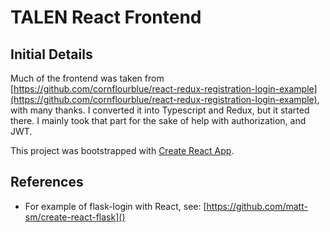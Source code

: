 # TALEN React Frontend

## Initial Details

Much of the frontend was taken from [https://github.com/cornflourblue/react-redux-registration-login-example](https://github.com/cornflourblue/react-redux-registration-login-example), with many thanks. I converted it into Typescript and Redux, but it started there. I mainly took that part for the sake of help with authorization, and JWT.

This project was bootstrapped with [Create React App](https://github.com/facebook/create-react-app).

## References

- For example of flask-login with React, see: [https://github.com/matt-sm/create-react-flask]()
